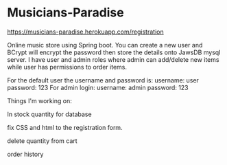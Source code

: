 # Musicians-Paradise
https://musicians-paradise.herokuapp.com/registration

  Online music store using Spring boot. You can create a new user and BCrypt will encrypt the password then store the details onto JawsDB mysql server. I have user and admin roles where admin can add/delete new items while user has permissions to order items.
  
  For the default user the username and password is: 
  username: user password: 123
  For admin login:
  username: admin password: 123



Things I'm working on:

In stock quantity for database

fix CSS and html to the registration form.

delete quantity from cart

order history





